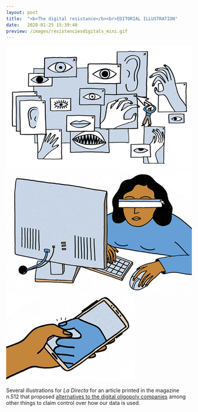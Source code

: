 ```yaml
---
layout: post
title:  "<b>The digital resistance</b><br>EDITORIAL ILLUSTRATION"
date:   2020-01-25 15:39:40
preview: /images/resistenciesdigitals_mini.gif
---
```



<div class="row">


  <img src="/images/RD 1.jpg" alt="drawing" width="900px">
</div>


<div class="row">
<img src="/images/RD 2.jpg" alt="drawing" width="900px">
 </div>

 <div class="row">
 <div class="column">

 <img src="/images/RD 3 petit.jpg" alt="drawing" width="350px">
    </div>

 <div class="column">

Several illustrations for <i> La Directa </i> for an article printed in the magazine n.512 that proposed <a href="https://directa.cat/fer-el-salt-a-loligopoli-digital/"> alternatives to the digital oligopoly companies</a> among other things to claim control over how our data is used.<br>
</div></div>
